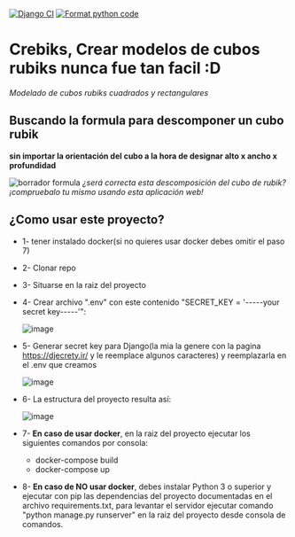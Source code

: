 [![Django CI](https://github.com/Wladimir3984/crebiks-rubiks-creator/actions/workflows/django.yml/badge.svg?branch=main)](https://github.com/Wladimir3984/crebiks-rubiks-creator/actions/workflows/django.yml)
[![Format python code](https://github.com/Wladimir3984/crebiks-rubiks-creator/actions/workflows/python_format.yml/badge.svg?branch=main)](https://github.com/Wladimir3984/crebiks-rubiks-creator/actions/workflows/python_format.yml)

# Crebiks, Crear modelos de cubos rubiks nunca fue tan facil :D
*Modelado de cubos rubiks cuadrados y rectangulares*

## Buscando la formula para descomponer un cubo rubik 
**sin importar la orientación del cubo a la hora de designar alto x ancho x profundidad**

![borrador formula](https://user-images.githubusercontent.com/83993271/221079805-198cbca4-af83-40e5-a8d5-6241385b6112.jpeg)
*¿será correcta esta descomposición del cubo de rubik? ¡compruebalo tu mismo usando esta aplicación web!*

## ¿Como usar este proyecto?
* 1- tener instalado docker(si no quieres usar docker debes omitir el paso 7)
* 2- Clonar repo
* 3- Situarse en la raiz del proyecto
* 4- Crear archivo ".env" con este contenido "SECRET_KEY = '-----your secret key-----'":
  
  ![image](https://user-images.githubusercontent.com/83993271/219707045-95b78f7a-aba1-4084-a483-f809bee99f47.png)

* 5- Generar secret key para Django(la mia la genere con la pagina https://djecrety.ir/ y le reemplace algunos caracteres) y reemplazarla en el .env que creamos
  
  ![image](https://user-images.githubusercontent.com/83993271/219708376-d7919307-0d48-406c-8e5b-c1a97fd3552b.png)

* 6- La estructura del proyecto resulta así:

  ![image](https://user-images.githubusercontent.com/83993271/219709302-4d6fdadd-d783-44db-a539-e2ac7f9428c7.png)

* 7- **En caso de usar docker**, en la raiz del proyecto ejecutar los siguientes comandos por consola:
  * docker-compose build
  * docker-compose up
  
* 8- **En caso de NO usar docker**, debes instalar Python 3 o superior y ejecutar con pip las dependencias del proyecto documentadas en el archivo requirements.txt, para levantar el servidor ejecutar comando "python manage.py runserver" en la raiz del proyecto desde consola de comandos.
